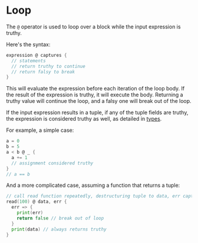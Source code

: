 # Loop

The `@` operator is used to loop over a block while the input expression is truthy.

Here's the syntax:

```go
expression @ captures {
  // statements
  // return truthy to continue
  // return falsy to break
}
```

This will evaluate the expression before each iteration of the loop body. If the result of the expression is truthy, it will execute the body. Returning a truthy value will continue the loop, and a falsy one will break out of the loop.

If the input expression results in a tuple, if any of the tuple fields are truthy, the expression is considered truthy as well, as detailed in [types](types.md).

For example, a simple case:

```go
a = 0
b = 5
a < b @ _ {
  a += 1
  // assignment considered truthy
}
// a == b
```

And a more complicated case, assuming a function that returns a tuple:

```go
// call read function repeatedly, destructuring tuple to data, err captures
read(100) @ data, err {
  err => {
    print(err)
    return false // break out of loop
  }
  print(data) // always returns truthy
}
```
